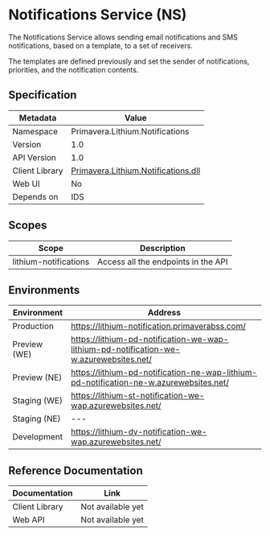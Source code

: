 # Notifications Service (NS)

The Notifications Service allows sending email notifications and SMS notifications, based on a template, to a set of receivers.

The templates are defined previously and set the sender of notifications, priorities, and the notification contents.

## Specification

| Metadata | Value |
| - | - |
| Namespace | Primavera.Lithium.Notifications |
| Version | 1.0 |
| API Version | 1.0 |
| Client Library | [Primavera.Lithium.Notifications.dll](http://nuget.primaverabss.com:82/feeds/public-lithium-general/Primavera.Lithium.Notifications/) |
| Web UI | No |
| Depends on | IDS

## Scopes

| Scope | Description |
| - | - |
| lithium-notifications | Access all the endpoints in the API |

## Environments

| Environment | Address |
| - | - |
| Production | <https://lithium-notification.primaverabss.com/> |
| Preview (WE) | <https://lithium-pd-notification-we-wap-lithium-pd-notification-we-w.azurewebsites.net/> |
| Preview (NE) | <https://lithium-pd-notification-ne-wap-lithium-pd-notification-ne-w.azurewebsites.net/> |
| Staging (WE) | <https://lithium-st-notification-we-wap.azurewebsites.net/> |
| Staging (NE) | --- |
| Development | <https://lithium-dv-notification-we-wap.azurewebsites.net/> |

## Reference Documentation

| Documentation | Link |
| - | - |
| Client Library | Not available yet |
| Web API | Not available yet |
